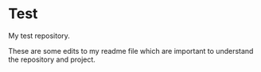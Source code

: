 # Test
My test repository.

These are some edits to my readme file which are important to understand the repository and project.
